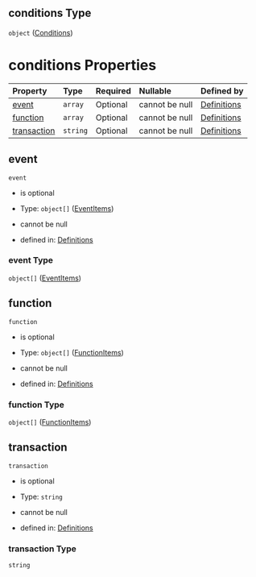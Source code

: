## conditions Type

`object` ([Conditions](definitions-definitions-blockmonitor-properties-conditions.md))

# conditions Properties

| Property                    | Type     | Required | Nullable       | Defined by                                                                                                                                                                                           |
| :-------------------------- | :------- | :------- | :------------- | :--------------------------------------------------------------------------------------------------------------------------------------------------------------------------------------------------- |
| [event](#event)             | `array`  | Optional | cannot be null | [Definitions](definitions-definitions-blockmonitor-properties-conditions-properties-event.md "definitions.schema.json#/definitions/blockMonitor/properties/conditions/properties/event")             |
| [function](#function)       | `array`  | Optional | cannot be null | [Definitions](definitions-definitions-blockmonitor-properties-conditions-properties-function.md "definitions.schema.json#/definitions/blockMonitor/properties/conditions/properties/function")       |
| [transaction](#transaction) | `string` | Optional | cannot be null | [Definitions](definitions-definitions-blockmonitor-properties-conditions-properties-transaction.md "definitions.schema.json#/definitions/blockMonitor/properties/conditions/properties/transaction") |

## event



`event`

*   is optional

*   Type: `object[]` ([EventItems](definitions-definitions-blockmonitor-properties-conditions-properties-event-eventitems.md))

*   cannot be null

*   defined in: [Definitions](definitions-definitions-blockmonitor-properties-conditions-properties-event.md "definitions.schema.json#/definitions/blockMonitor/properties/conditions/properties/event")

### event Type

`object[]` ([EventItems](definitions-definitions-blockmonitor-properties-conditions-properties-event-eventitems.md))

## function



`function`

*   is optional

*   Type: `object[]` ([FunctionItems](definitions-definitions-blockmonitor-properties-conditions-properties-function-functionitems.md))

*   cannot be null

*   defined in: [Definitions](definitions-definitions-blockmonitor-properties-conditions-properties-function.md "definitions.schema.json#/definitions/blockMonitor/properties/conditions/properties/function")

### function Type

`object[]` ([FunctionItems](definitions-definitions-blockmonitor-properties-conditions-properties-function-functionitems.md))

## transaction



`transaction`

*   is optional

*   Type: `string`

*   cannot be null

*   defined in: [Definitions](definitions-definitions-blockmonitor-properties-conditions-properties-transaction.md "definitions.schema.json#/definitions/blockMonitor/properties/conditions/properties/transaction")

### transaction Type

`string`

